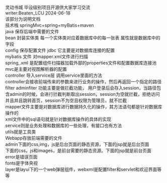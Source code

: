 灵动书城 毕设级别项目开源供大家学习交流  
writer:Beaten_LCU 
2024-06-18  
该部分为说明文档  
技术栈 springMvc+spring+myBatis+maven  
java 保存后端中需要的文件  
bean 封装实体类 每一个实体类对应着数据库中的每一张表 属性就是数据库中的字段  
config 保存配置文件  jdbc 它主要是对数据库连接的配置  
mybatis 文件 对mapper.xml文件进行扫描  
spring,.xml 是配置组件扫描器加载外部的properties文件和配置数据库连接池  
mvc是主要对视图解析器的配置  
controller 导入service层  调用service里面的方法  
controller会接收前端传来的参数来进行业务的操作，然后再返回一个指定的路径  
filter adminfiter 功能主要是做拦截功能， 用户登录后会存入session，当路径包含admin的时候，会进行拦截判断取出session，session为空就拦截，拒绝访问并且并且跳转首页，session不为空且权限为管理员，就不拦截  
mapper文件主要是对数据库进行数据持久化的操作，其方法语句都是针对数据库操作的  
xml文件中的sql语句就是针对数据库操作的具体的实现  
service则是业务处理和数据库的一些处理，有接口也有方法  
utils就是工具类  
Webapp存放前端需要的文件  
admin下面的css,img，js是后台页面的静态资源，下面的jsp就是后台页面  
下面的css，js和images，是前台需要的静态资源。下面的jsp就是前台页面  
error是错误页面  
fonts是字体央视  
layer是layui下的一个web弹层组件，webxml是配置filter和servlet和欢迎界面等等
